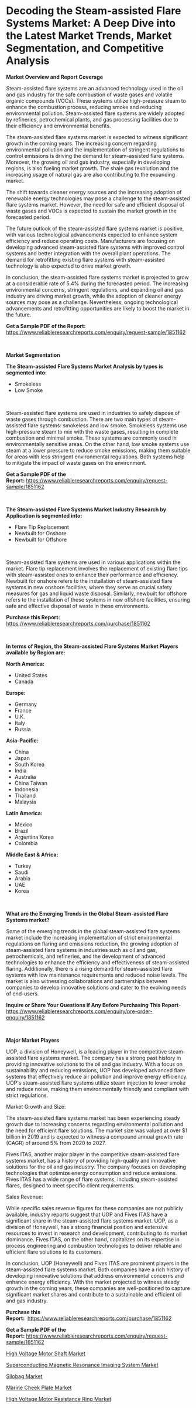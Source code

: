 <p><h1>Decoding the Steam-assisted Flare Systems Market: A Deep Dive into the Latest Market Trends, Market Segmentation, and Competitive Analysis</h1></p><p><strong>Market Overview and Report Coverage</strong></p>
<p><p>Steam-assisted flare systems are an advanced technology used in the oil and gas industry for the safe combustion of waste gases and volatile organic compounds (VOCs). These systems utilize high-pressure steam to enhance the combustion process, reducing smoke and reducing environmental pollution. Steam-assisted flare systems are widely adopted by refineries, petrochemical plants, and gas processing facilities due to their efficiency and environmental benefits.</p><p>The steam-assisted flare systems market is expected to witness significant growth in the coming years. The increasing concern regarding environmental pollution and the implementation of stringent regulations to control emissions is driving the demand for steam-assisted flare systems. Moreover, the growing oil and gas industry, especially in developing regions, is also fueling market growth. The shale gas revolution and the increasing usage of natural gas are also contributing to the expanding market.</p><p>The shift towards cleaner energy sources and the increasing adoption of renewable energy technologies may pose a challenge to the steam-assisted flare systems market. However, the need for safe and efficient disposal of waste gases and VOCs is expected to sustain the market growth in the forecasted period.</p><p>The future outlook of the steam-assisted flare systems market is positive, with various technological advancements expected to enhance system efficiency and reduce operating costs. Manufacturers are focusing on developing advanced steam-assisted flare systems with improved control systems and better integration with the overall plant operations. The demand for retrofitting existing flare systems with steam-assisted technology is also expected to drive market growth.</p><p>In conclusion, the steam-assisted flare systems market is projected to grow at a considerable rate of 5.4% during the forecasted period. The increasing environmental concerns, stringent regulations, and expanding oil and gas industry are driving market growth, while the adoption of cleaner energy sources may pose as a challenge. Nevertheless, ongoing technological advancements and retrofitting opportunities are likely to boost the market in the future.</p></p>
<p><strong>Get a Sample PDF of the Report:</strong> <a href="https://www.reliableresearchreports.com/enquiry/request-sample/1851162">https://www.reliableresearchreports.com/enquiry/request-sample/1851162</a></p>
<p>&nbsp;</p>
<p><strong>Market Segmentation</strong></p>
<p><strong>The Steam-assisted Flare Systems Market Analysis by types is segmented into:</strong></p>
<p><ul><li>Smokeless</li><li>Low Smoke</li></ul></p>
<p>&nbsp;</p>
<p><p>Steam-assisted flare systems are used in industries to safely dispose of waste gases through combustion. There are two main types of steam-assisted flare systems: smokeless and low smoke. Smokeless systems use high-pressure steam to mix with the waste gases, resulting in complete combustion and minimal smoke. These systems are commonly used in environmentally sensitive areas. On the other hand, low smoke systems use steam at a lower pressure to reduce smoke emissions, making them suitable for areas with less stringent environmental regulations. Both systems help to mitigate the impact of waste gases on the environment.</p></p>
<p><strong>Get a Sample PDF of the Report:</strong>&nbsp;<a href="https://www.reliableresearchreports.com/enquiry/request-sample/1851162">https://www.reliableresearchreports.com/enquiry/request-sample/1851162</a></p>
<p>&nbsp;</p>
<p><strong>The Steam-assisted Flare Systems Market Industry Research by Application is segmented into:</strong></p>
<p><ul><li>Flare Tip Replacement</li><li>Newbuilt for Onshore</li><li>Newbuilt for Offshore</li></ul></p>
<p>&nbsp;</p>
<p><p>Steam-assisted flare systems are used in various applications within the market. Flare tip replacement involves the replacement of existing flare tips with steam-assisted ones to enhance their performance and efficiency. Newbuilt for onshore refers to the installation of steam-assisted flare systems in new onshore facilities, where they serve as crucial safety measures for gas and liquid waste disposal. Similarly, newbuilt for offshore refers to the installation of these systems in new offshore facilities, ensuring safe and effective disposal of waste in these environments.</p></p>
<p><strong>Purchase this Report:</strong>&nbsp; <a href="https://www.reliableresearchreports.com/purchase/1851162">https://www.reliableresearchreports.com/purchase/1851162</a></p>
<p>&nbsp;</p>
<p><strong>In terms of Region, the Steam-assisted Flare Systems Market Players available by Region are:</strong></p>
<p>
    <p> <strong> North America: </strong>
        <ul>
            <li>United States</li>
            <li>Canada</li>
        </ul>
        </p> 
    <p> <strong> Europe: </strong>
        <ul>
            <li>Germany</li>
            <li>France</li>
            <li>U.K.</li>
            <li>Italy</li>
            <li>Russia</li>
        </ul>
        </p> 
    <p> <strong> Asia-Pacific: </strong>
        <ul>
            <li>China</li>
            <li>Japan</li>
            <li>South Korea</li>
            <li>India</li>
            <li>Australia</li>
            <li>China Taiwan</li>
            <li>Indonesia</li>
            <li>Thailand</li>
            <li>Malaysia</li>
        </ul>
        </p> 
    <p> <strong> Latin America: </strong>
        <ul>
            <li>Mexico</li>
            <li>Brazil</li>
            <li>Argentina Korea</li>
            <li>Colombia</li>
        </ul>
        </p> 
    <p> <strong> Middle East & Africa: </strong>
        <ul>
            <li>Turkey</li>
            <li>Saudi</li>
            <li>Arabia</li>
            <li>UAE</li>
            <li>Korea</li>
        </ul>
    </p>
    </p>
<p>&nbsp;</p>
<p><strong>What are the Emerging Trends in the Global Steam-assisted Flare Systems market?</strong></p>
<p><p>Some of the emerging trends in the global steam-assisted flare systems market include the increasing implementation of strict environmental regulations on flaring and emissions reduction, the growing adoption of steam-assisted flare systems in industries such as oil and gas, petrochemicals, and refineries, and the development of advanced technologies to enhance the efficiency and effectiveness of steam-assisted flaring. Additionally, there is a rising demand for steam-assisted flare systems with low maintenance requirements and reduced noise levels. The market is also witnessing collaborations and partnerships between companies to develop innovative solutions and cater to the evolving needs of end-users.</p></p>
<p><strong>Inquire or Share Your Questions If Any Before Purchasing This Report</strong>- <a href="https://www.reliableresearchreports.com/enquiry/pre-order-enquiry/1851162">https://www.reliableresearchreports.com/enquiry/pre-order-enquiry/1851162</a></p>
<p>&nbsp;</p>
<p><strong>Major Market Players</strong></p>
<p><p>UOP, a division of Honeywell, is a leading player in the competitive steam-assisted flare systems market. The company has a strong past history in providing innovative solutions to the oil and gas industry. With a focus on sustainability and reducing emissions, UOP has developed advanced flare systems that effectively reduce air pollution and improve energy efficiency. UOP's steam-assisted flare systems utilize steam injection to lower smoke and reduce noise, making them environmentally friendly and compliant with strict regulations.</p><p>Market Growth and Size:</p><p>The steam-assisted flare systems market has been experiencing steady growth due to increasing concerns regarding environmental pollution and the need for efficient flare solutions. The market size was valued at over $1 billion in 2019 and is expected to witness a compound annual growth rate (CAGR) of around 5% from 2020 to 2027.</p><p>Fives ITAS, another major player in the competitive steam-assisted flare systems market, has a history of providing high-quality and innovative solutions for the oil and gas industry. The company focuses on developing technologies that optimize energy consumption and reduce emissions. Fives ITAS has a wide range of flare systems, including steam-assisted flares, designed to meet specific client requirements.</p><p>Sales Revenue:</p><p>While specific sales revenue figures for these companies are not publicly available, industry reports suggest that UOP and Fives ITAS have a significant share in the steam-assisted flare systems market. UOP, as a division of Honeywell, has a strong financial position and extensive resources to invest in research and development, contributing to its market dominance. Fives ITAS, on the other hand, capitalizes on its expertise in process engineering and combustion technologies to deliver reliable and efficient flare solutions to its customers.</p><p>In conclusion, UOP (Honeywell) and Fives ITAS are prominent players in the steam-assisted flare systems market. Both companies have a rich history of developing innovative solutions that address environmental concerns and enhance energy efficiency. With the market projected to witness steady growth in the coming years, these companies are well-positioned to capture significant market shares and contribute to a sustainable and efficient oil and gas industry.</p></p>
<p><strong>Purchase this Report:</strong>&nbsp;&nbsp;<a href="https://www.reliableresearchreports.com/purchase/1851162">https://www.reliableresearchreports.com/purchase/1851162</a></p>
<p></p>
<p><strong>Get a Sample PDF of the Report:</strong>&nbsp;<a href="https://www.reliableresearchreports.com/enquiry/request-sample/1851162">https://www.reliableresearchreports.com/enquiry/request-sample/1851162</a></p>
<p><p><a href="https://medium.com/@loretamusaj85/high-voltage-motor-shaft-market-trends-forecast-and-competitive-analysis-to-2030-89ef736f27af">High Voltage Motor Shaft Market</a></p><p><a href="https://github.com/castoriffic/Market-Research-Report-List-1/blob/main/superconducting-magnetic-resonance-imaging-system-market.md">Superconducting Magnetic Resonance Imaging System Market</a></p><p><a href="https://www.linkedin.com/pulse/silobag-market-size-2023-2030-global-industrial-analysis-3wktf/">Silobag Market</a></p><p><a href="https://github.com/ashepherd82/Market-Research-Report-List-1/blob/main/marine-cheek-plate-market.md">Marine Cheek Plate Market</a></p><p><a href="https://medium.com/@greisdukagjini2014/high-voltage-motor-resistance-ring-market-size-reveals-the-best-marketing-channels-in-global-c13f5a539629">High Voltage Motor Resistance Ring Market</a></p></p>